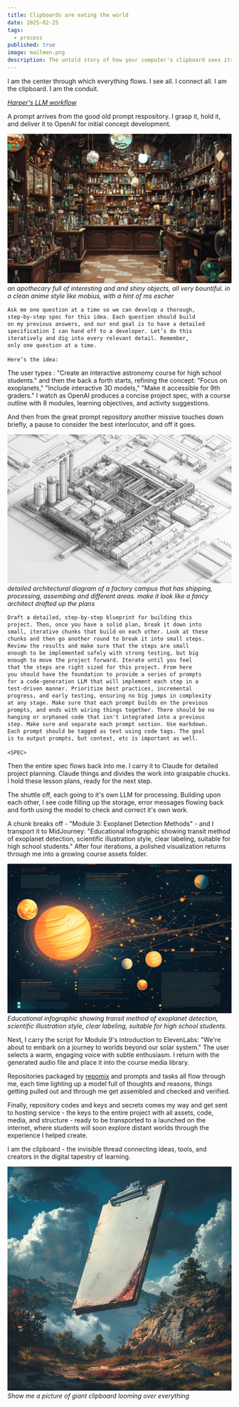 ```yaml
---
title: Clipboards are eating the world
date: 2025-02-25
tags:
  - process
published: true
image: mailmen.png
description: The untold story of how your computer's clipboard sees itself as the essential bridge between humans and AI tools in the creative process. Through its eyes, we witness the journey of how digital projects come together through countless transfers between different AI services.
---
```


I am the center through which everything flows. I see all.  I connect all. I am the clipboard. I am the conduit.

*[Harper's LLM workflow](https://harper.blog/2025/02/16/my-llm-codegen-workflow-atm/)*

A prompt arrives from the good old prompt respository.  I grasp it, hold it, and deliver it to OpenAI for initial concept development.

![](../assets/apothecary_full_of_interesting.png)*an apothecary full of interesting and and shiny objects, all very bountiful. in a clean anime style like mobius, with a hint of ms escher*

```
Ask me one question at a time so we can develop a thorough, 
step-by-step spec for this idea. Each question should build 
on my previous answers, and our end goal is to have a detailed
specification I can hand off to a developer. Let’s do this 
iteratively and dig into every relevant detail. Remember, 
only one question at a time. 

Here’s the idea:
```

The user types : "Create an interactive astronomy course for high school students." and then the back a forth starts, refining the concept: "Focus on exoplanets," "Include interactive 3D models," "Make it accessible for 9th graders." I watch as OpenAI produces a concise project spec, with a course outline with 8 modules, learning objectives, and activity suggestions.

And then from the great prompt repository another missive touches down briefly, a pause to consider the best interlocutor, and off it goes.

![](../assets/factory_plan.png)
*detailed architectural diagram of a factory campus that has shipping, processing, assembing and different areas. make it look like a fancy architect drafted up the plans*

```
Draft a detailed, step-by-step blueprint for building this 
project. Then, once you have a solid plan, break it down into
small, iterative chunks that build on each other. Look at these
chunks and then go another round to break it into small steps.
Review the results and make sure that the steps are small 
enough to be implemented safely with strong testing, but big 
enough to move the project forward. Iterate until you feel 
that the steps are right sized for this project. From here 
you should have the foundation to provide a series of prompts 
for a code-generation LLM that will implement each step in a 
test-driven manner. Prioritize best practices, incremental 
progress, and early testing, ensuring no big jumps in complexity 
at any stage. Make sure that each prompt builds on the previous
prompts, and ends with wiring things together. There should be no
hanging or orphaned code that isn't integrated into a previous 
step. Make sure and separate each prompt section. Use markdown. 
Each prompt should be tagged as text using code tags. The goal 
is to output prompts, but context, etc is important as well. 

<SPEC>
```

Then the entire spec flows back into me. I carry it to Claude for detailed project planning. Claude things and divides the work into graspable chucks. I hold these lesson plans, ready for the next step.

The shuttle off, each going to it's own LLM for processing.  Building upon each other, I see code filling up the storage, error messages flowing back and forth using the model to check and correct it's own work.

A chunk breaks off - "Module 3: Exoplanet Detection Methods" - and I transport it to MidJourney: "Educational infographic showing transit method of exoplanet detection, scientific illustration style, clear labeling, suitable for high school students." After four iterations, a polished visualization returns through me into a growing course assets folder.

![](../assets/space_infographic.png)
*Educational infographic showing transit method of exoplanet detection, scientific illustration style, clear labeling, suitable for high school students.*

Next, I carry the script for Module 9's introduction to ElevenLabs: "We're about to embark on a journey to worlds beyond our solar system." The user selects a warm, engaging voice with subtle enthusiasm. I return with the generated audio file and place it into the course media library.

Repositories packaged by [repomix](https://repomix.com/) and prompts and tasks all flow through me, each time lighting up a model full of thoughts and reasons, things getting pulled out and through me get assembled and checked and verified.

Finally, repository codes and keys and secrets comes my way and get sent to hosting service - the keys to the entire project with all assets, code, media, and structure - ready to be transported to a launched on the internet, where students will soon explore distant worlds through the experience I helped create.

I am the clipboard - the invisible thread connecting ideas, tools, and creators in the digital tapestry of learning.

![](../assets/giant_clipboard.png)
*Show me a picture of giant clipboard looming over everything*